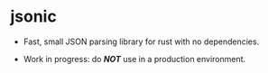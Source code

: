 # jsonic

* Fast, small JSON parsing library for rust with no dependencies.

* Work in progress: do ***NOT*** use in a production environment.